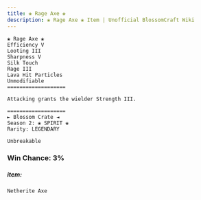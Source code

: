 ```yaml
---
title: ❀ Rage Axe ❀
description: ❀ Rage Axe ❀ Item | Unofficial BlossomCraft Wiki
---
```

```
❀ Rage Axe ❀
Efficiency V
Looting III
Sharpness V
Silk Touch
Rage III
Lava Hit Particles
Unmodifiable
===================

Attacking grants the wielder Strength III.

===================
► Blossom Crate ◄
Season 2: ❀ SPIRIT ❀
Rarity: LEGENDARY

Unbreakable
```
### Win Chance: 3%

##### item:
`Netherite Axe`